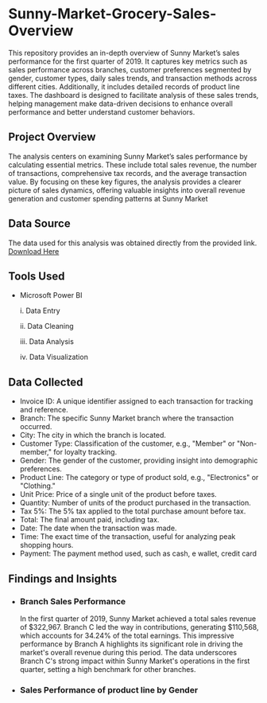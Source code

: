 # Sunny-Market-Grocery-Sales-Overview
This repository provides an in-depth overview of Sunny Market’s sales performance for the first quarter of 2019. It captures key metrics such as sales performance across branches, customer preferences segmented by gender, customer types, daily sales trends, and transaction methods across different cities. Additionally, it includes detailed records of product line taxes. The dashboard is designed to facilitate analysis of these sales trends, helping management make data-driven decisions to enhance overall performance and better understand customer behaviors.    
## Project Overview
The analysis centers on examining Sunny Market’s sales performance by calculating essential metrics. These include total sales revenue, the number of transactions, comprehensive tax records, and the average transaction value. By focusing on these key figures, the analysis provides a clearer picture of sales dynamics, offering valuable insights into overall revenue generation and customer spending patterns at Sunny Market

## Data Source
The data used for this analysis was obtained directly from the provided link.  [Download Here](https://github.com/user-attachments/files/17647510/supermarket_sales.csv)

## Tools Used
- Microsoft Power BI

  i. Data Entry

  ii. Data Cleaning

  iii. Data Analysis

  iv. Data Visualization
  
## Data Collected
- Invoice ID: A unique identifier assigned to each transaction for tracking and reference.
- Branch: The specific Sunny Market branch where the transaction occurred.
- City: The city in which the branch is located.
- Customer Type: Classification of the customer, e.g., "Member" or "Non-member," for loyalty tracking.
- Gender: The gender of the customer, providing insight into demographic preferences.
- Product Line: The category or type of product sold, e.g., "Electronics" or "Clothing."
- Unit Price: Price of a single unit of the product before taxes.
- Quantity: Number of units of the product purchased in the transaction.
- Tax 5%: The 5% tax applied to the total purchase amount before tax.
- Total: The final amount paid, including tax.
- Date: The date when the transaction was made.
- Time: The exact time of the transaction, useful for analyzing peak shopping hours.
- Payment: The payment method used, such as cash, e wallet, credit card

## Findings and Insights
- ### Branch Sales Performance
    In the first quarter of 2019, Sunny Market achieved a total sales revenue of $322,967. Branch C led the way in 
  contributions, generating $110,568, which accounts for 34.24% of the total earnings. This impressive performance by Branch A 
  highlights its significant role in driving the market's overall revenue during this period. The data underscores Branch C's 
  strong impact within Sunny Market's operations in the first quarter, setting a high benchmark for other branches.

- ### Sales Performance of product line by Gender
  
  
